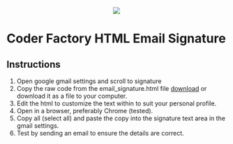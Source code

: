 <p align="center"><img src="https://res.cloudinary.com/coder-factory/image/upload/v1496821299/Coder_Academy-05.png"></p>

# Coder Factory HTML Email Signature

## Instructions

1. Open google gmail settings and scroll to signature
2. Copy the raw code from the email_signature.html file <a href="https://github.com/coder-academy/ca-email-signature">download</a> or download it as a file to your computer.
3. Edit the html to customize the text within to suit your personal profile.
3. Open in a browser, preferably Chrome (tested).
4. Copy all (select all) and paste the copy into the signature text area in the gmail settings.
5. Test by sending an email to ensure the details are correct.
